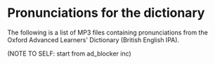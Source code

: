 # Pronunciations for the dictionary

The following is a list of MP3 files containing pronunciations from the Oxford Advanced Learners' Dictionary (British English IPA).

(NOTE TO SELF: start from ad_blocker inc)
